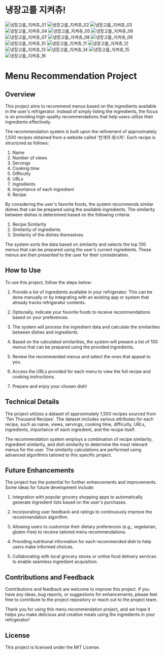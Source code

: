 # 냉장고를 지켜츄!
![냉장고를_지켜츄_01](./img/냉장고를_지켜츄_page-0001.jpg)
![냉장고를_지켜츄_02](./img/냉장고를_지켜츄_page-0002.jpg)
![냉장고를_지켜츄_03](./img/냉장고를_지켜츄_page-0003.jpg)
![냉장고를_지켜츄_04](./img/냉장고를_지켜츄_page-0004.jpg)
![냉장고를_지켜츄_05](./img/냉장고를_지켜츄_page-0005.jpg)
![냉장고를_지켜츄_06](./img/냉장고를_지켜츄_page-0006.jpg)
![냉장고를_지켜츄_07](./img/냉장고를_지켜츄_page-0007.jpg)
![냉장고를_지켜츄_08](./img/냉장고를_지켜츄_page-0008.jpg)
![냉장고를_지켜츄_09](./img/냉장고를_지켜츄_page-0009.jpg)
![냉장고를_지켜츄_10](./img/냉장고를_지켜츄_page-0010.jpg)
![냉장고를_지켜츄_11](./img/냉장고를_지켜츄_page-0011.jpg)
![냉장고를_지켜츄_12](./img/냉장고를_지켜츄_page-0012.jpg)
![냉장고를_지켜츄_13](./img/냉장고를_지켜츄_page-0013.jpg)
![냉장고를_지켜츄_14](./img/냉장고를_지켜츄_page-0014.jpg)
![냉장고를_지켜츄_15](./img/냉장고를_지켜츄_page-0015.jpg)
![냉장고를_지켜츄_16](./img/냉장고를_지켜츄_page-0016.jpg)


# Menu Recommendation Project

## Overview
This project aims to recommend menus based on the ingredients available in the user's refrigerator. Instead of simply listing the ingredients, the focus is on providing high-quality recommendations that help users utilize their ingredients effectively.

The recommendation system is built upon the refinement of approximately 1,500 recipes obtained from a website called '만개의 레시피'. Each recipe is structured as follows:

1. Name
2. Number of views
3. Servings
4. Cooking time
5. Difficulty
6. URLs
7. Ingredients
8. Importance of each ingredient
9. Recipe

By considering the user's favorite foods, the system recommends similar dishes that can be prepared using the available ingredients. The similarity between dishes is determined based on the following criteria:

1. Recipe Similarity
2. Similarity of ingredients
3. Similarity of the dishes themselves

The system sorts the data based on similarity and selects the top 100 menus that can be prepared using the user's current ingredients. These menus are then presented to the user for their consideration.

## How to Use
To use this project, follow the steps below:

1. Provide a list of ingredients available in your refrigerator. This can be done manually or by integrating with an existing app or system that already tracks refrigerator contents.

2. Optionally, indicate your favorite foods to receive recommendations based on your preferences.

3. The system will process the ingredient data and calculate the similarities between dishes and ingredients.

4. Based on the calculated similarities, the system will present a list of 100 menus that can be prepared using the provided ingredients.

5. Review the recommended menus and select the ones that appeal to you.

6. Access the URLs provided for each menu to view the full recipe and cooking instructions.

7. Prepare and enjoy your chosen dish!

## Technical Details
The project utilizes a dataset of approximately 1,500 recipes sourced from 'Ten Thousand Recipes'. The dataset includes various attributes for each recipe, such as name, views, servings, cooking time, difficulty, URLs, ingredients, importance of each ingredient, and the recipe itself.

The recommendation system employs a combination of recipe similarity, ingredient similarity, and dish similarity to determine the most relevant menus for the user. The similarity calculations are performed using advanced algorithms tailored to this specific project.

## Future Enhancements
The project has the potential for further enhancements and improvements. Some ideas for future development include:

1. Integration with popular grocery shopping apps to automatically generate ingredient lists based on the user's purchases.

2. Incorporating user feedback and ratings to continuously improve the recommendation algorithm.

3. Allowing users to customize their dietary preferences (e.g., vegetarian, gluten-free) to receive tailored menu recommendations.

4. Providing nutritional information for each recommended dish to help users make informed choices.

5. Collaborating with local grocery stores or online food delivery services to enable seamless ingredient acquisition.

## Contributions and Feedback
Contributions and feedback are welcome to improve this project. If you have any ideas, bug reports, or suggestions for enhancements, please feel free to contribute to the project repository or reach out to the project team.

Thank you for using this menu recommendation project, and we hope it helps you make delicious and creative meals using the ingredients in your refrigerator!


## License
This project is licensed under the MIT License.